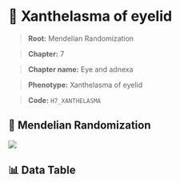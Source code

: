 # 🧪 Xanthelasma of eyelid

> **Root:** Mendelian Randomization

> **Chapter:** 7  

> **Chapter name:** Eye and adnexa

> **Phenotype:** Xanthelasma of eyelid  

> **Code:** `H7_XANTHELASMA`

## 🧬 Mendelian Randomization  

<img src="/MR/Figures/Forward/H7_XANTHELASMA.png"/>

## 📊 Data Table

<CsvTableMRF src="/MR/Data/Forward/H7_XANTHELASMA.csv"/>
